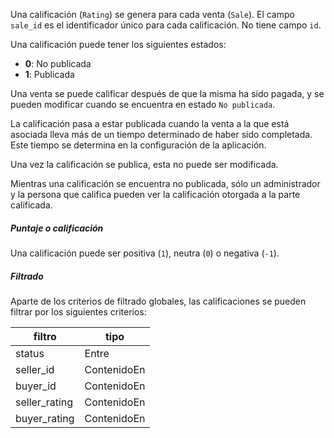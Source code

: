 Una calificación (`Rating`) se genera para cada venta (`Sale`). El campo `sale_id` es el identificador
único para cada calificación. No tiene campo `id`.

Una calificación puede tener los siguientes estados:

- **0**: No publicada
- **1**: Publicada

Una venta se puede calificar después de que la misma ha sido pagada, y se pueden modificar cuando se encuentra
en estado `No publicada`.

La calificación pasa a estar publicada cuando la venta a la que está asociada lleva más de un tiempo determinado
de haber sido completada. Este tiempo se determina en la configuración de la aplicación.

Una vez la calificación se publica, esta no puede ser modificada.

Mientras una calificación se encuentra no publicada, sólo un administrador y la persona que califica pueden ver
la calificación otorgada a la parte calificada.

##### Puntaje o calificación

Una calificación puede ser positiva (`1`), neutra (`0`) o negativa (`-1`).

##### Filtrado

Aparte de los criterios de filtrado globales, las calificaciones se pueden filtrar por los siguientes criterios:

|filtro|tipo|
|------|----|
|status|Entre|
|seller_id|ContenidoEn|
|buyer_id|ContenidoEn|
|seller_rating|ContenidoEn|
|buyer_rating|ContenidoEn|
